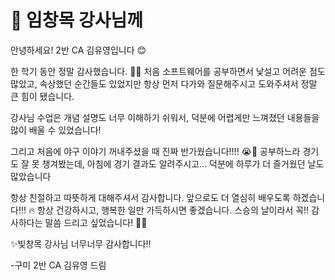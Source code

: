 # 💌 임창목 강사님께

안녕하세요! 2반 CA 김유영입니다 😊

한 학기 동안 정말 감사했습니다. 🙇‍♀️
처음 소프트웨어를 공부하면서 낯설고 어려운 점도 많았고, 속상했던 순간들도 있었지만
항상 먼저 다가와 질문해주시고 도와주셔서 정말 큰 힘이 됐습니다.

강사님 수업은 개념 설명도 너무 이해하기 쉬워서,
덕분에 어렵게만 느껴졌던 내용들을 많이 배울 수 있었습니다!

그리고 처음에 야구 이야기 꺼내주셨을 때 진짜 반가웠습니다!!!! 😭💙
공부하느라 경기도 잘 못 챙겨봤는데,
아침에 경기 결과도 알려주시고... 덕분에 하루가 더 즐거웠던 날도 많았습니다

항상 친절하고 따뜻하게 대해주셔서 감사합니다.
앞으로도 더 열심히 배우도록 하겠습니다!!! 🔥
항상 건강하시고, 행복한 일만 가득하시면 좋겠습니다.
스승의 날이라서 꼭!! 감사하다는 말씀 드리고 싶었습니다! 🎉💐

✨빛창목 강사님 너무너무 감사합니다!!

-구미 2반 CA 김유영 드림